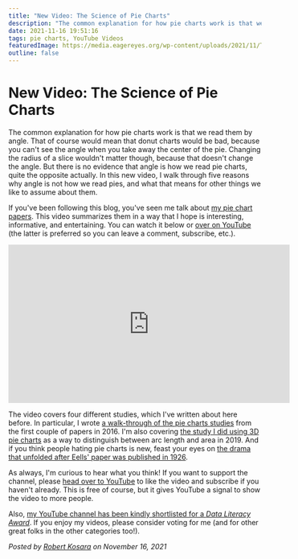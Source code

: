 ```yaml
---
title: "New Video: The Science of Pie Charts"
description: "The common explanation for how pie charts work is that we read them by angle. That of course would mean that donut charts would be bad, because you can't see the angle when you take away the center of the pie. Changing the radius of a slice wouldn't matter though, because that doesn't change the angle. But there is no evidence that angle is how we read pie charts, quite the opposite actually. In this new video, I walk through five reasons why angle is not how we read pies, and what that means for other things we like to assume about them."
date: 2021-11-16 19:51:16
tags: pie charts, YouTube Videos
featuredImage: https://media.eagereyes.org/wp-content/uploads/2021/11/Thumbnail-4x3-1.jpeg
outline: false
---
```


# New Video: The Science of Pie Charts

The common explanation for how pie charts work is that we read them by angle. That of course would mean that donut charts would be bad, because you can't see the angle when you take away the center of the pie. Changing the radius of a slice wouldn't matter though, because that doesn't change the angle. But there is no evidence that angle is how we read pie charts, quite the opposite actually. In this new video, I walk through five reasons why angle is not how we read pies, and what that means for other things we like to assume about them.

If you've been following this blog, you've seen me talk about <a href="https://eagereyes.org/tag/pie-charts">my pie chart papers</a>. This video summarizes them in a way that I hope is interesting, informative, and entertaining. You can watch it below or <a href="https://youtu.be/NxmHDNNTFyk">over on YouTube</a> (the latter is preferred so you can leave a comment, subscribe, etc.).

<iframe width="560" height="315" src="https://www.youtube.com/embed/NxmHDNNTFyk?si=iU52-QJfeXvVBtx9" title="YouTube video player" frameborder="0" allow="accelerometer; autoplay; clipboard-write; encrypted-media; gyroscope; picture-in-picture; web-share" allowfullscreen></iframe>
<p></p>

The video covers four different studies, which I've written about here before. In particular, I wrote <a href="https://eagereyes.org/blog/2016/an-illustrated-tour-of-the-pie-chart-study-results" data-type="post" data-id="9363">a walk-through of the pie charts studies</a> from the first couple of papers in 2016. I'm also covering <a href="https://eagereyes.org/blog/2019/paper-evidence-for-area-as-the-primary-visual-cue-in-pie-charts" data-type="post" data-id="12410">the study I did using 3D pie charts</a> as a way to distinguish between arc length and area in 2019. And if you think people hating pie charts is new, feast your eyes on <a href="https://eagereyes.org/blog/2015/ye-olde-pie-chart-debate" data-type="post" data-id="8746">the drama that unfolded after Eells' paper was published in 1926</a>.

As always, I'm curious to hear what you think! If you want to support the channel, please <a href="https://youtu.be/NxmHDNNTFyk">head over to YouTube</a> to like the video and subscribe if you haven't already. This is free of course, but it gives YouTube a signal to show the video to more people.

Also, <a href="https://dataliteracy.com/vote-for-the-2021-data-literacy-awards/">my YouTube channel has been kindly shortlisted for a <em>Data Literacy Award</em></a>. If you enjoy my videos, please consider voting for me (and for other great folks in the other categories too!).


_Posted by <a href="/about">Robert Kosara</a> on November 16, 2021_


